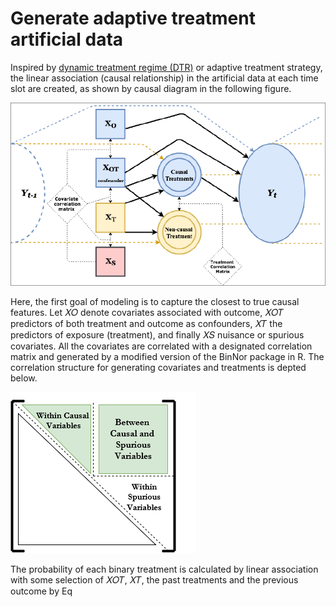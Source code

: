 # Generate adaptive treatment artificial data
Inspired by  [dynamic treatment regime (DTR)](https://en.wikipedia.org/wiki/Dynamic_treatment_regime) or adaptive treatment strategy, the linear association (causal relationship) in the artificial data at each time slot are created, as shown by causal diagram in the following figure.

![alt text](https://github.com/ashkanfa/Generate.adaptive.data/blob/master/Causal_relation.PNG)
 
 Here, the first goal of modeling is to capture the closest to true causal features. Let 𝑋𝑂 denote covariates associated with outcome, 𝑋𝑂𝑇 predictors of both treatment and outcome as confounders, 𝑋𝑇 the predictors of exposure (treatment), and finally 𝑋𝑆 nuisance or spurious covariates. All the covariates are correlated with a designated correlation matrix and generated by a modified version of the BinNor package in R. The correlation structure for generating covariates and treatments is depted below.
 
![alt text](https://github.com/ashkanfa/Generate.adaptive.data/blob/master/Correlation%20structure.png)


 The probability of each binary treatment is calculated by linear association with some selection of 𝑋𝑂𝑇, 𝑋𝑇, the past treatments and the previous outcome by Eq
